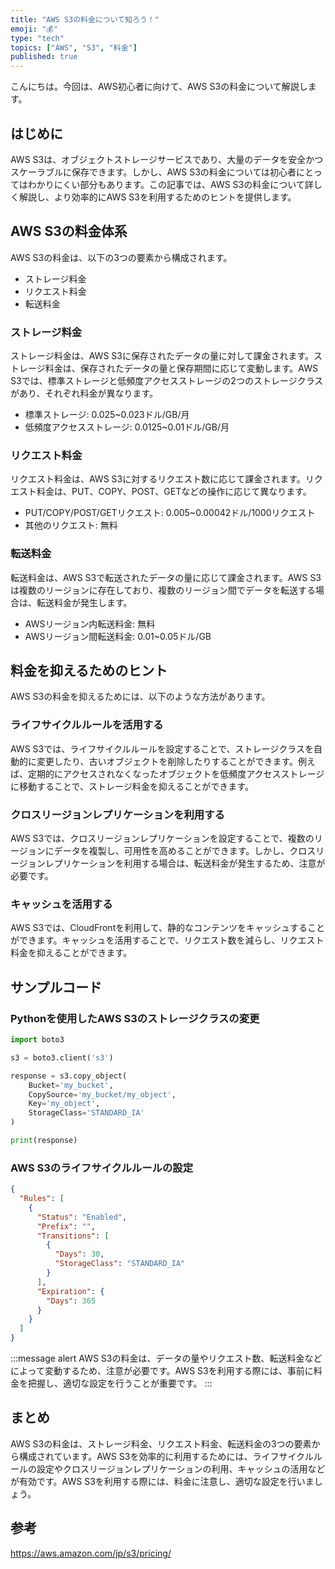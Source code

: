 ```yaml
---
title: "AWS S3の料金について知ろう！"
emoji: "💰"
type: "tech"
topics: ["AWS", "S3", "料金"]
published: true
---
```


こんにちは。今回は、AWS初心者に向けて、AWS S3の料金について解説します。

## はじめに

AWS S3は、オブジェクトストレージサービスであり、大量のデータを安全かつスケーラブルに保存できます。しかし、AWS S3の料金については初心者にとってはわかりにくい部分もあります。この記事では、AWS S3の料金について詳しく解説し、より効率的にAWS S3を利用するためのヒントを提供します。

## AWS S3の料金体系

AWS S3の料金は、以下の3つの要素から構成されます。

- ストレージ料金
- リクエスト料金
- 転送料金

### ストレージ料金

ストレージ料金は、AWS S3に保存されたデータの量に対して課金されます。ストレージ料金は、保存されたデータの量と保存期間に応じて変動します。AWS S3では、標準ストレージと低頻度アクセスストレージの2つのストレージクラスがあり、それぞれ料金が異なります。

- 標準ストレージ: 0.025~0.023ドル/GB/月
- 低頻度アクセスストレージ: 0.0125~0.01ドル/GB/月

### リクエスト料金

リクエスト料金は、AWS S3に対するリクエスト数に応じて課金されます。リクエスト料金は、PUT、COPY、POST、GETなどの操作に応じて異なります。

- PUT/COPY/POST/GETリクエスト: 0.005~0.00042ドル/1000リクエスト
- 其他のリクエスト: 無料

### 転送料金

転送料金は、AWS S3で転送されたデータの量に応じて課金されます。AWS S3は複数のリージョンに存在しており、複数のリージョン間でデータを転送する場合は、転送料金が発生します。

- AWSリージョン内転送料金: 無料
- AWSリージョン間転送料金: 0.01~0.05ドル/GB

## 料金を抑えるためのヒント

AWS S3の料金を抑えるためには、以下のような方法があります。

### ライフサイクルルールを活用する

AWS S3では、ライフサイクルルールを設定することで、ストレージクラスを自動的に変更したり、古いオブジェクトを削除したりすることができます。例えば、定期的にアクセスされなくなったオブジェクトを低頻度アクセスストレージに移動することで、ストレージ料金を抑えることができます。

### クロスリージョンレプリケーションを利用する

AWS S3では、クロスリージョンレプリケーションを設定することで、複数のリージョンにデータを複製し、可用性を高めることができます。しかし、クロスリージョンレプリケーションを利用する場合は、転送料金が発生するため、注意が必要です。

### キャッシュを活用する

AWS S3では、CloudFrontを利用して、静的なコンテンツをキャッシュすることができます。キャッシュを活用することで、リクエスト数を減らし、リクエスト料金を抑えることができます。

## サンプルコード

### Pythonを使用したAWS S3のストレージクラスの変更

```python
import boto3

s3 = boto3.client('s3')

response = s3.copy_object(
    Bucket='my_bucket',
    CopySource='my_bucket/my_object',
    Key='my_object',
    StorageClass='STANDARD_IA'
)

print(response)
```

### AWS S3のライフサイクルルールの設定

```json
{
  "Rules": [
    {
      "Status": "Enabled",
      "Prefix": "",
      "Transitions": [
        {
          "Days": 30,
          "StorageClass": "STANDARD_IA"
        }
      ],
      "Expiration": {
        "Days": 365
      }
    }
  ]
}
```

:::message alert
AWS S3の料金は、データの量やリクエスト数、転送料金などによって変動するため、注意が必要です。AWS S3を利用する際には、事前に料金を把握し、適切な設定を行うことが重要です。
:::

## まとめ

AWS S3の料金は、ストレージ料金、リクエスト料金、転送料金の3つの要素から構成されています。AWS S3を効率的に利用するためには、ライフサイクルルールの設定やクロスリージョンレプリケーションの利用、キャッシュの活用などが有効です。AWS S3を利用する際には、料金に注意し、適切な設定を行いましょう。

## 参考
https://aws.amazon.com/jp/s3/pricing/

